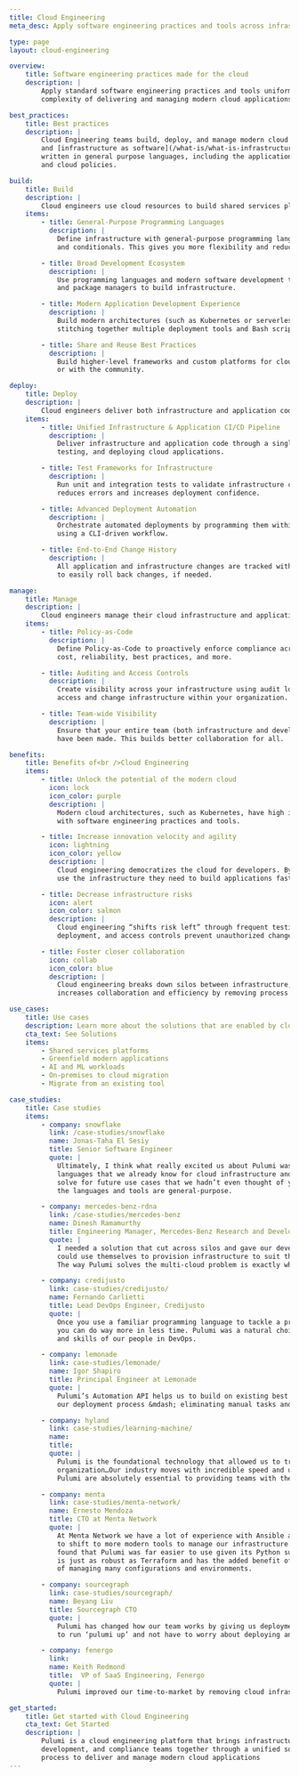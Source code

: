 ```yaml
---
title: Cloud Engineering
meta_desc: Apply software engineering practices and tools across infrastructure, development, and compliance teams to tame the complexity of modern cloud applications.

type: page
layout: cloud-engineering

overview:
    title: Software engineering practices made for the cloud
    description: |
        Apply standard software engineering practices and tools uniformly across infrastructure, development, and compliance teams to tame the
        complexity of delivering and managing modern cloud applications.

best_practices:
    title: Best practices
    description: |
        Cloud Engineering teams build, deploy, and manage modern cloud applications
        and [infrastructure as software](/what-is/what-is-infrastructure-as-software/)
        written in general purpose languages, including the application logic, cloud infrastructure,
        and cloud policies.

build:
    title: Build
    description: |
        Cloud engineers use cloud resources to build shared services platforms and reusable infrastructure components.
    items:
        - title: General-Purpose Programming Languages
          description: |
            Define infrastructure with general-purpose programming languages like TypeScript/JavaScript, Python, Go, .NET, and Java and use standard constructs like loops
            and conditionals. This gives you more flexibility and reduces complexity compared to domain-specific languages. You could also use markup languages like YAML as a simple way for consuming complex infrastructure modeled in general-purpose languages.

        - title: Broad Development Ecosystem
          description: |
            Use programming languages and modern software development tools to increase speed and quality. For example, developers can use IDEs, test frameworks,
            and package managers to build infrastructure.

        - title: Modern Application Development Experience
          description: |
            Build modern architectures (such as Kubernetes or serverless) on multiple clouds using a streamlined, more productive workflow and toolset instead of
            stitching together multiple deployment tools and Bash scripts.

        - title: Share and Reuse Best Practices
          description: |
            Build higher-level frameworks and custom platforms for cloud infrastructure that codify your best practices. Share these best practices within your company
            or with the community.

deploy:
    title: Deploy
    description: |
        Cloud engineers deliver both infrastructure and application code through a unified process that increases efficiency and quality.
    items:
        - title: Unified Infrastructure & Application CI/CD Pipeline
          description: |
            Deliver infrastructure and application code through a single CI/CD pipeline rather than separate pipelines for each. This streamlines versioning, building,
            testing, and deploying cloud applications.

        - title: Test Frameworks for Infrastructure
          description: |
            Run unit and integration tests to validate infrastructure changes before deploying them to production. This encourages a test-driven development approach that
            reduces errors and increases deployment confidence.

        - title: Advanced Deployment Automation
          description: |
            Orchestrate automated deployments by programming them within application code. This enables programmatically deploying infrastructure with APIs instead of
            using a CLI-driven workflow.

        - title: End-to-End Change History
          description: |
            All application and infrastructure changes are tracked with a complete history of who changed what and when. Maintain fine-grained diffs and set up the ability
            to easily roll back changes, if needed.

manage:
    title: Manage
    description: |
        Cloud engineers manage their cloud infrastructure and applications with Policy-as-Code, access controls, and auditing histories.
    items:
        - title: Policy-as-Code
          description: |
            Define Policy-as-Code to proactively enforce compliance across your infrastructure and correct configuration drift. You can write rules that check for security,
            cost, reliability, best practices, and more.

        - title: Auditing and Access Controls
          description: |
            Create visibility across your infrastructure using audit logs and viewing diffs for cloud resource changes, just like in Git. Set fine-grained controls on who can
            access and change infrastructure within your organization.

        - title: Team-wide Visibility
          description: |
            Ensure that your entire team (both infrastructure and developer roles) has visibility across cloud applications, including what resources exist and which changes
            have been made. This builds better collaboration for all.

benefits:
    title: Benefits of<br />Cloud Engineering
    items:
        - title: Unlock the potential of the modern cloud
          icon: lock
          icon_color: purple
          description: |
            Modern cloud architectures, such as Kubernetes, have high innovation potential but are complicated to adopt. Cloud engineering empowers teams to tame this complexity
            with software engineering practices and tools.

        - title: Increase innovation velocity and agility
          icon: lightning
          icon_color: yellow
          description: |
            Cloud engineering democratizes the cloud for developers. By using reusable infrastructure components written in programming languages, developers can more easily
            use the infrastructure they need to build applications faster.

        - title: Decrease infrastructure risks
          icon: alert
          icon_color: salmon
          description: |
            Cloud engineering “shifts risk left” through frequent testing. Every change is reviewed and tested before deployment. Policy-as-Code enforces compliance across every
            deployment, and access controls prevent unauthorized changes.

        - title: Foster closer collaboration
          icon: collab
          icon_color: blue
          description: |
            Cloud engineering breaks down silos between infrastructure, application development, and compliance teams through shared languages, tools, and processes. This
            increases collaboration and efficiency by removing process friction.

use_cases:
    title: Use cases
    description: Learn more about the solutions that are enabled by cloud engineering.
    cta_text: See Solutions
    items:
        - Shared services platforms
        - Greenfield modern applications
        - AI and ML workloads
        - On-premises to cloud migration
        - Migrate from an existing tool

case_studies:
    title: Case studies
    items:
        - company: snowflake
          link: /case-studies/snowflake
          name: Jonas-Taha El Sesiy
          title: Senior Software Engineer
          quote: |
            Ultimately, I think what really excited us about Pulumi was that we could use
            languages that we already know for cloud infrastructure and we knew we could
            solve for future use cases that we hadn’t even thought of yet - all because
            the languages and tools are general-purpose.

        - company: mercedes-benz-rdna
          link: /case-studies/mercedes-benz
          name: Dinesh Ramamurthy
          title: Engineering Manager, Mercedes-Benz Research and Development North America
          quote: |
            I needed a solution that cut across silos and gave our developers a tool they
            could use themselves to provision infrastructure to suit their own immediate needs.
            The way Pulumi solves the multi-cloud problem is exactly what I was looking for.

        - company: credijusto
          link: case-studies/credijusto/
          name: Fernando Carlietti
          title: Lead DevOps Engineer, Credijusto
          quote: |
            Once you use a familiar programming language to tackle a problem, you see that
            you can do way more in less time. Pulumi was a natural choice based on the background
            and skills of our people in DevOps.

        - company: lemonade
          link: case-studies/lemonade/
          name: Igor Shapiro
          title: Principal Engineer at Lemonade
          quote: |
            Pulumi’s Automation API helps us to build on existing best practices and further automate
            our deployment process &mdash; eliminating manual tasks and exception handling.

        - company: hyland
          link: case-studies/learning-machine/
          name:
          title:
          quote: |
            Pulumi is the foundational technology that allowed us to transform our
            organization…Our industry moves with incredible speed and using tools like
            Pulumi are absolutely essential to providing teams with the agility that they require.

        - company: menta
          link: case-studies/menta-network/
          name: Ernesto Mendoza
          title: CTO at Menta Network
          quote: |
            At Menta Network we have a lot of experience with Ansible and Puppet but wanted
            to shift to more modern tools to manage our infrastructure. We tried Terraform but
            found that Pulumi was far easier to use given its Python support. Ultimately, Pulumi
            is just as robust as Terraform and has the added benefit of reducing the complexity
            of managing many configurations and environments.

        - company: sourcegraph
          link: case-studies/sourcegraph/
          name: Beyang Liu
          title: Sourcegraph CTO
          quote: |
            Pulumi has changed how our team works by giving us deployment superpowers. It’s great
            to run ‘pulumi up’ and not have to worry about deploying an invalid configuration.

        - company: fenergo
          link:
          name: Keith Redmond
          title:  VP of SaaS Engineering, Fenergo
          quote: |
            Pulumi improved our time-to-market by removing cloud infrastructure as a roadblock to business innovation. Our developers rely on Pulumi’s Universal Infrastructure as Code and software engineering approach to build modern cloud applications, including the underlying infrastructure, using programming languages they understand. This has resulted in faster software delivery, closer collaboration and higher-quality deployments. Every developer is now empowered to move faster and spend more time on developing things that matter to our customers, which drives a competitive advantage for Fenergo.

get_started:
    title: Get started with Cloud Engineering
    cta_text: Get Started
    description: |
        Pulumi is a cloud engineering platform that brings infrastructure, application
        development, and compliance teams together through a unified software engineering
        process to deliver and manage modern cloud applications
---
```

